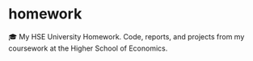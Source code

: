 # homework
🎓 My HSE University Homework. Code, reports, and projects from my coursework at the Higher School of Economics.
